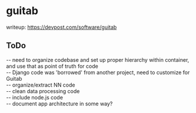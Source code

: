 # guitab

writeup: https://devpost.com/software/guitab  

## ToDo
-- need to organize codebase and set up proper hierarchy within container, and use that as point of truth for code  
-- Django code was 'borrowed' from another project, need to customize for Guitab  
-- organize/extract NN code  
-- clean data processing code  
-- include node.js code  
-- document app architecture in some way?  
